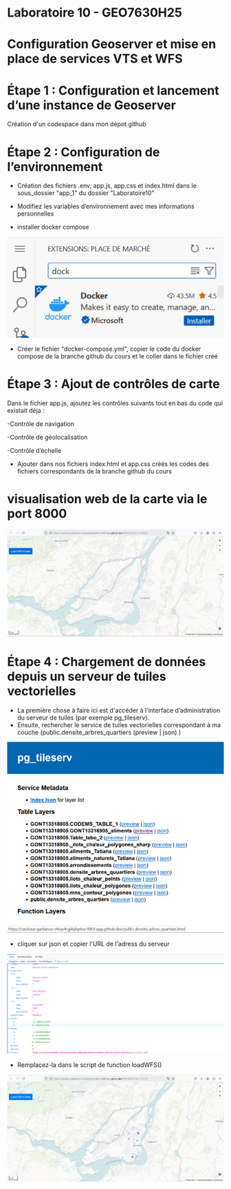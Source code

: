 # Laboratoire 10 - GEO7630H25

# Configuration Geoserver et mise en place de services VTS et WFS

# Étape 1 : Configuration et lancement d’une instance de Geoserver

Création d'un codespace dans mon dépot github

# Étape 2 : Configuration de l’environnement

- Création des fichiers .env, app.js, app.css et index.html dans le sous_dossier "app_1" du dossier "Laboratoire10"

- Modifiez les variables d’environnement avec mes informations personnelles 

- installer docker compose

![alt text](image.png)

- Créer le fichier "docker-compose.yml", copier le code du docker compose de la branche github du cours et le coller dans le fichier créé

# Étape 3 : Ajout de contrôles de carte

Dans le fichier app.js, ajoutez les contrôles suivants tout en bas du code qui existait déja :

-Contrôle de navigation 

-Contrôle de géolocalisation 

-Contrôle d’échelle 

- Ajouter dans nos fichiers index.html et app.css créés les codes des fichiers correspondants de la branche github du cours

# visualisation web de la carte via le port 8000

![alt text](image-1.png)

# Étape 4 : Chargement de données depuis un serveur de tuiles vectorielles

- La première chose à faire ici est d'accéder à l’interface d’administration du serveur de tuiles (par exemple pg_tileserv).
- Ensuite, rechercher le service de tuiles vectorielles correspondant à ma couche (public.densite_arbres_quartiers (preview | json) )

![alt text](image-2.png)

- cliquer sur json et copier l'URL de l'adress du serveur

![alt text](image-3.png)

- Remplacez-la dans le script de function loadWFS()

![alt text](image-4.png)
